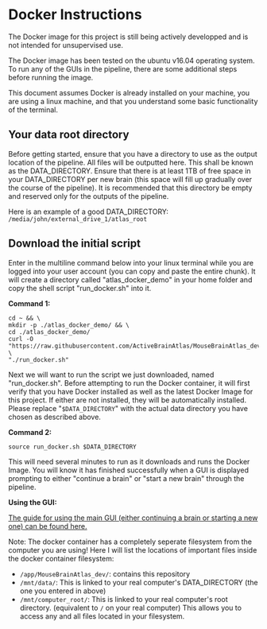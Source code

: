 # Docker Instructions

The Docker image for this project is still being actively developped and is not intended for unsupervised use.

The Docker image has been tested on the ubuntu v16.04 operating system. To run any of the GUIs in the pipeline, there are some additional steps before running the image.

This document assumes Docker is already installed on your machine, you are using a linux machine, and that you understand some basic functionality of the terminal.

## Your data root directory

Before getting started, ensure that you have a directory to use as the output location of the pipeline. All files will be outputted here. This shall be known as the DATA_DIRECTORY. Ensure that there is at least 1TB of free space in your DATA_DIRECTORY per new brain (this space will fill up gradually over the course of the pipeline). It is recommended that this directory be empty and reserved only for the outputs of the pipeline.

Here is an example of a good DATA_DIRECTORY: `/media/john/external_drive_1/atlas_root`

## Download the initial script

Enter in the multiline command below into your linux terminal while you are logged into your user account (you can copy and paste the entire chunk). It will create a directory called "atlas_docker_demo" in your home folder and copy the shell script "run_docker.sh" into it.

__Command 1:__
```
cd ~ && \
mkdir -p ./atlas_docker_demo/ && \
cd ./atlas_docker_demo/
curl -O "https://raw.githubusercontent.com/ActiveBrainAtlas/MouseBrainAtlas_dev/master/doc/docker/run_docker.sh" \
"./run_docker.sh"
```

Next we will want to run the script we just downloaded, named "run_docker.sh". Before attempting to run the Docker container, it will first verify that you have Docker installed as well as the latest Docker Image for this project. If either are not installed, they will be automatically installed. Please replace "`$DATA_DIRECTORY`" with the actual data directory you have chosen as described above.

__Command 2:__

```source run_docker.sh $DATA_DIRECTORY```

This will need several minutes to run as it downloads and runs the Docker Image. You will know it has finished successfully when a GUI is displayed prompting to either "continue a brain" or "start a new brain" through the pipeline.

__Using the GUI:__

[The guide for using the main GUI (either continuing a brain or starting a new one) can be found here.](../pipeline/pipeline.md)

Note: The docker container has a completely seperate filesystem from the computer you are using! Here I will list the locations of important files inside the docker container filesystem:
  - `/app/MouseBrainAtlas_dev/`: contains this repository
  - `/mnt/data/`: This is linked to your real computer's DATA_DIRECTORY (the one you entered in above)
  - `/mnt/computer_root/`: This is linked to your real computer's root directory. (equivalent to `/` on your real computer) This allows you to access any and all files located in your filesystem.

